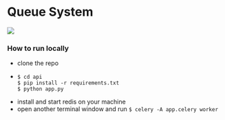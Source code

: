 # Queue System

![](demo2.gif)

### How to run locally

- clone the repo
- ```
  $ cd api
  $ pip install -r requirements.txt
  $ python app.py
- install and start redis on your machine
- open another terminal window and run ```$ celery -A app.celery worker```
